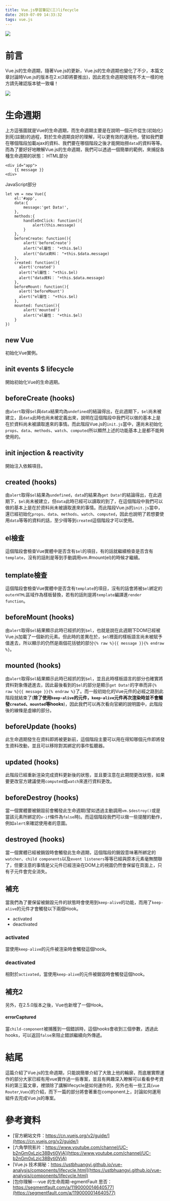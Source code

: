 ```yaml
---
title: Vue.js學習筆記(三)lifecycle
date: 2019-07-09 14:33:32
tags: vue.js
---
```


![](/images/vue-logo.png)

# 前言
Vue.js的生命週期，隨著Vue.js的更新，Vue.js的生命週期也變化了不少，本篇文章討論時Vue.js的版本在2.x(3即將要推出)，因此若生命週期發現有不太一樣的地方請先確認版本號一致囉！

![](/images/vue-lifecycle.png)

# 生命週期
上方這張圖就是Vue的生命週期，而生命週期主要是在說明一個元件從生(初始化)到死(註銷)的過程，對於生命週期良好的理解，可以更有效的運用他，譬如我們要在哪個階段加載ajax的資料、我們要在哪個階段之後才能開始撈`data`的資料等等。而為了要好好地瞭解Vue.js的生命週期，我們可以透過一個簡單的範例，來捕捉各種生命週期的狀態：
HTML部分
```
<div id="app">
    {{ message }}
<div>
```
JavaScript部分
```
let vm = new Vue({
    el:'#app',
    data:{
        message:'get Data!',
    },
    methods:{
        handleOnClick: function(){
            alert(this.message)
        }
    },
    beforeCreate: function(){
        alert('beforeCreate')
        alert("el屬性： "+this.$el)
        alert("data資料： "+this.$data.message)
    },
    created: function(){
      alert('created')
      alert("el屬性： "+this.$el)
      alert("data資料： "+this.$data.message)
    },
    beforeMount: function(){
      alert('beforeMount')
      alert("el屬性： "+this.$el)
    },
    mounted: function(){
        alert('mounted')
        alert("el屬性： "+this.$el)
    }
})
```
## new Vue
初始化Vue實例。

## init events $ lifecycle
開始初始化Vue的生命週期。

## beforeCreate (hooks)
由`alert`取得`$el`與`data`結果均為`undefined`的結論得出，在此週期下，`$el`尚未被建立，且`data`此時也尚未被定義出來，說明在這個階段中我們可以做的基本上是在於資料尚未被讀取進來的事情。而此階段Vue.js的`init.js`當中，還尚未初始化`props`、`data`、`methods`、`watch`、`computed`所以顯然上述的功能基本上是都不能夠使用的。

## init injection & reactivity
開始注入依賴項目。

## created (hooks)
由`alert`取得`$el`結果為`undefined`，`data`的結果為`get Data!`的結論得出，在此週期下，`$el`尚未被建立，但`data`此時已經可以讀取的到了，在這個階段中我們可以做的基本上是在於資料尚未被讀取進來的事情。而此階段Vue.js的`init.js`當中，還已經初始化`props`、`data`、`methods`、`watch`、`computed`，因此也說明了若想要使用`data`等等的資料的話，至少得等到`created`這個階段才可以使用。

## el檢查
這個階段會檢查Vue實體中是否含有`$el`的項目，有的話就繼續檢查是否含有`template`，沒有的話則是等到手動調用vm.#mount(el)的時候才繼續。

## template檢查
這個階段會檢查Vue實體中是否含有`template`的項目，沒有的話會將被`$el`綁定的`outerHTML`區域作為樣板替換，若有的話則是將`template`編譯進`render function`。

## beforeMount (hooks)
由`alert`取得`$el`結果顯示此時已經抓的到`$el`，也就是說在此週期下DOM已經被Vue.js加載了一個新的元素。但此時的差異在於，`$el`裡面的樣板語言尚未被賦予值進去，所以顯示的仍然是兩個花括號的部分`{% raw %}{{ message }}{% endraw %}`。

## mounted (hooks)
由`alert`取得`$el`結果顯示此時已經抓的到`$el`，並且此時樣板語言的部分也確實將資料對象傳遞進去，因此最後看到的`$el`的部分是顯示`get Data!`的字串而非`{% raw %}{{ message }}{% endraw %}`了。而一般初始化的Vue元件的必經之路到此階段就結束了(**除了使用`keep-alive`的元件，`keep-alive`元件再次渲染時並不會觸發`created`、`mounted`等hooks**)，因此我們可以再次看向官網的說明圖中，此階段後的線條是虛線的部分。

## beforeUpdate (hooks)
此生命週期發生在資料即將被更新前，這個階段主要可以用在得知哪個元件即將發生資料改動，並且可以移除對其綁定的事件監聽器。

## updated (hooks)
此階段已經重新渲染完成資料更新後的狀態，並且要注意在此期間更改狀態，如果要更改官方建議使用`computed`或`watch`來進行資料更改。

## beforeDestroy (hooks)
當一個實體要被銷毀前會觸發此生命週期(譬如透過主動調用`vm.$destroy()`或是當該元素所綁定的`v-if`條件為`false`時)。而這個階段我們可以做一些提醒的動作，例如`alert`來確認使用者的意圖。

## destroyed (hooks)
當一個實體已經被銷毀時會觸發此生命週期，這個階段的銷毀意味著所綁定的`watcher`、`child components`以及`event listeners`等等已經與原本元素毫無關聯了，但要注意的事情是父元件已經渲染在DOM上的視圖仍然會保留在頁面上，只有子元件會完全消失。

## 補充
當我們為了要保留被銷毀元件的狀態時會使用到`keep-alive`的功能，而用了`keep-alive`的元件才會觸發以下兩個Hook。
- activated
- deactivated

### activated
當使用`keep-alive`的元件被渲染時會觸發這個hook。

### deactivated
相對於`activated`，當使用`keep-alive`的元件被銷毀時會觸發這個hook。

## 補充2
另外，在2.5.0版本之後，Vue也新增了一個Hook。

#### errorCaptured
當`child-component`被捕獲到一個錯誤時，這個hooks會收到三個參數，透過此hooks，可以返回`false`來阻止錯誤繼續向外傳遞。


# 結尾
這篇介紹了Vue.js的生命週期，只能說簡單介紹了大致上他的輪廓，而底層實際運作的部分大家已經有用vue實作過一些專案，並且有興趣深入瞭解可以看看參考資料的第三篇文章，裡頭除了講解lifecycle是如何運作的，另外也有一些工具(`vue Router`,`Vuex`)的介紹，而下一篇的部分將會著重在component上，討論如何運用組件去完成Vue.js的專案。

# 參考資料

- [官方網站文件：https://cn.vuejs.org/v2/guide/](https://cn.vuejs.org/v2/guide/)
- [六角學院影片：https://www.youtube.com/channel/UC-b2nGm0xLzic38Byti0VjA](https://www.youtube.com/channel/UC-b2nGm0xLzic38Byti0VjA)
- [Vue.js 技术揭秘：https://ustbhuangyi.github.io/vue-analysis/components/lifecycle.html](https://ustbhuangyi.github.io/vue-analysis/components/lifecycle.html)
- [包你理解---vue 的生命周期-egmentFault 思否：https://segmentfault.com/a/1190000014640577](https://segmentfault.com/a/1190000014640577)